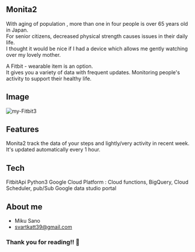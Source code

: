 ## Monita2
 
With aging of population , more than one in four people is over 65 years old in Japan. <br>
For senior citizens, decreased physical strength causes issues in their daily life.<br>
I thought it would be nice if I had a device which allows me gently watching over my lovely mother.<br>

A Fitbit - wearable item is an option. 
<br>It gives you a variety of data with frequent updates. Monitoring people's activity to support their healthy life.
 
## Image

<img src="https://i.ibb.co/CQ6Vwqm/my-Fitbit3.jpg" alt="my-Fitbit3" border="0">
 
## Features
 
Monita2 track the data of your steps and lightly/very activity in recent week.<br>
It's updated automatically every 1 hour. 
  
## Tech
FitbitApi
Python3
Google Cloud Platform : Cloud functions, BigQuery, Cloud Scheduler, pub/Sub
Google data studio portal 
 
## About me 
 
* Miku Sano
* svartkatt39@gmail.com
 
### Thank you for reading!! 🌈
